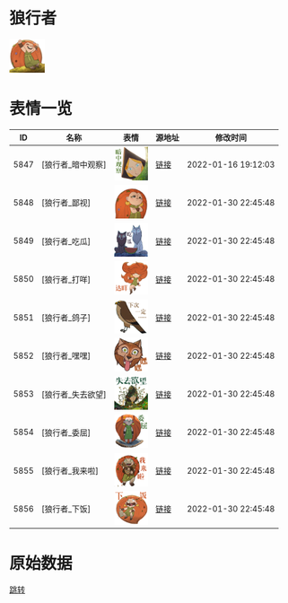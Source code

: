 # 狼行者

<img src="./cover.png" height="60" alt="cover" />

# 表情一览

|ID|名称|表情|源地址|修改时间|
|----|----|----|----|----|
|5847|[狼行者_暗中观察]|<img src="./pic/005847_%5B狼行者_暗中观察%5D.png" height="60" alt="暗中观察"/>|[链接](http://i0.hdslb.com/bfs/emote/38fa224c8f9849cc0d29789c4c52a0d0423bcfc0.png)|2022-01-16 19:12:03|
|5848|[狼行者_鄙视]|<img src="./pic/005848_%5B狼行者_鄙视%5D.png" height="60" alt="鄙视"/>|[链接](http://i0.hdslb.com/bfs/emote/91d3a8c9ac21e5e3c07f5e0329928e61746d8668.png)|2022-01-30 22:45:48|
|5849|[狼行者_吃瓜]|<img src="./pic/005849_%5B狼行者_吃瓜%5D.png" height="60" alt="吃瓜"/>|[链接](http://i0.hdslb.com/bfs/emote/90c0780a4cc8fbf24a702e4f6ab9498c69da13d4.png)|2022-01-30 22:45:48|
|5850|[狼行者_打咩]|<img src="./pic/005850_%5B狼行者_打咩%5D.png" height="60" alt="打咩"/>|[链接](http://i0.hdslb.com/bfs/emote/136c04e2b8dd31005e41118367be46e51cede6ed.png)|2022-01-30 22:45:48|
|5851|[狼行者_鸽子]|<img src="./pic/005851_%5B狼行者_鸽子%5D.png" height="60" alt="鸽子"/>|[链接](http://i0.hdslb.com/bfs/emote/9a198de883c804df3496e99b8357c8eeabeb5751.png)|2022-01-30 22:45:48|
|5852|[狼行者_嘿嘿]|<img src="./pic/005852_%5B狼行者_嘿嘿%5D.png" height="60" alt="嘿嘿"/>|[链接](http://i0.hdslb.com/bfs/emote/79cedcec9bd221ea01ed62db9efbd276f5e4722c.png)|2022-01-30 22:45:48|
|5853|[狼行者_失去欲望]|<img src="./pic/005853_%5B狼行者_失去欲望%5D.png" height="60" alt="失去欲望"/>|[链接](http://i0.hdslb.com/bfs/emote/b33a7c9664d669b2bbeb54da2f5b1e3fa3f05be7.png)|2022-01-30 22:45:48|
|5854|[狼行者_委屈]|<img src="./pic/005854_%5B狼行者_委屈%5D.png" height="60" alt="委屈"/>|[链接](http://i0.hdslb.com/bfs/emote/6274981deb0bc96daa47c1583bcf6568dfbd90f8.png)|2022-01-30 22:45:48|
|5855|[狼行者_我来啦]|<img src="./pic/005855_%5B狼行者_我来啦%5D.png" height="60" alt="我来啦"/>|[链接](http://i0.hdslb.com/bfs/emote/a3cf6ad83a4af05c50e50350146259309db25806.png)|2022-01-30 22:45:48|
|5856|[狼行者_下饭]|<img src="./pic/005856_%5B狼行者_下饭%5D.png" height="60" alt="下饭"/>|[链接](http://i0.hdslb.com/bfs/emote/9d506cc0dce8cfd67fde411a40df9e46e49bbd14.png)|2022-01-30 22:45:48|

# 原始数据

[跳转](./raw.json)

